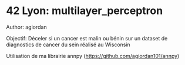 # 42 Lyon: multilayer_perceptron

Author: agiordan

Objectif: Déceler si un cancer est malin ou bénin sur un dataset de diagnostics de cancer du sein réalisé au Wisconsin

Utilisation de ma librairie annpy (https://github.com/agiordan101/annpy)
